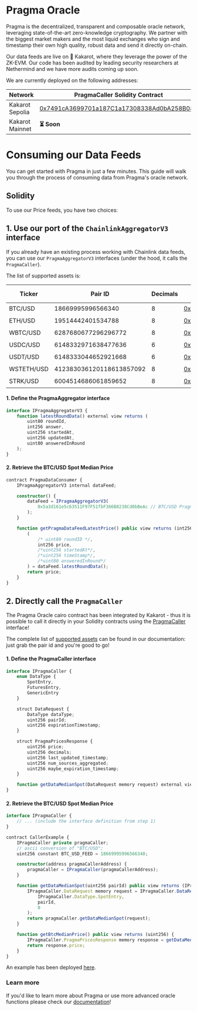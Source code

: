 # Pragma Oracle

Pragma is the decentralized, transparent and composable oracle network, leveraging state-of-the-art zero-knowledge cryptography. We partner with the biggest market makers and the most liquid exchanges who sign and timestamp their own high quality, robust data and send it directly on-chain.

Our data feeds are live on 🥕 Kakarot, where they leverage the power of the ZK-EVM. Our code has been audited by leading security researchers at Nethermind and we have more audits coming up soon.

We are currently deployed on the following addresses:

| Network         | PragmaCaller Solidity Contract                                                                                                   | Native Starknet Address (ignore if you're an EVM developer)       |
| --------------- | -------------------------------------------------------------------------------------------------------------------------------- | ----------------------------------------------------------------- |
| Kakarot Sepolia | [0x7491cA3699701a187C1a17308338Ad0bA258B082](https://sepolia.kakarotscan.org/address/0x7491cA3699701a187C1a17308338Ad0bA258B082) | 0x3a99b4b9f711002f1976b3973f4b2031fe6056518615ff0f4e6dd829f972764 |
| Kakarot Mainnet | **⏳ Soon**                                                                                                                       | **⏳ Soon**                                                        |

# Consuming our Data Feeds

You can get started with Pragma in just a few minutes. This guide will walk you through the process of consuming data from Pragma's oracle network.

## Solidity

To use our Price feeds, you have two choices:

## 1. Use our port of the `ChainlinkAggregatorV3` interface

If you already have an existing process working with Chainlink data feeds, you can use our `PragmaAggregatorV3` interfaces (under the hood, it calls the `PragmaCaller`).

The list of supported assets is:

| Ticker     | Pair ID                  | Decimals | Kakarot Sepolia                                                                                                                  | Kakarot Mainnet |
| ---------- | ------------------------ | -------- | -------------------------------------------------------------------------------------------------------------------------------- | --------------- |
| BTC/USD    | 18669995996566340        | 8        | [0x5a3d161e5c63511F97F51fbF366B8238Cd0bBeAc](https://sepolia.kakarotscan.org/address/0x5a3d161e5c63511F97F51fbF366B8238Cd0bBeAc) | **⏳ Soon**      |
| ETH/USD    | 19514442401534788        | 8        | [0x3899D87a02eFaB864C9306DCd2EDe06B90f28B14](https://sepolia.kakarotscan.org/address/0x3899D87a02eFaB864C9306DCd2EDe06B90f28B14) | **⏳ Soon**      |
| WBTC/USD   | 6287680677296296772      | 8        | [0x330ec0B08B74a4F34Fd76B0917A55169885624Be](https://sepolia.kakarotscan.org/address/0x330ec0B08B74a4F34Fd76B0917A55169885624Be) | **⏳ Soon**      |
| USDC/USD   | 6148332971638477636      | 6        | [0xcD025F607AdB9542B77C69A29B7b9Aa32Bf06811](https://sepolia.kakarotscan.org/address/0xcD025F607AdB9542B77C69A29B7b9Aa32Bf06811) | **⏳ Soon**      |
| USDT/USD   | 6148333044652921668      | 6        | [0x4604A5b10818638F751829A580362eD5a42b9E5E](https://sepolia.kakarotscan.org/address/0x4604A5b10818638F751829A580362eD5a42b9E5E) | **⏳ Soon**      |
| WSTETH/USD | 412383036120118613857092 | 8        | [0xa3C78F0fd24523d1D5A70e47086343A445976911](https://sepolia.kakarotscan.org/address/0xa3C78F0fd24523d1D5A70e47086343A445976911) | **⏳ Soon**      |
| STRK/USD   | 6004514686061859652      | 8        | [0x52880cAe955C88546134e7394B4305c2fA79faB8](https://sepolia.kakarotscan.org/address/0x52880cAe955C88546134e7394B4305c2fA79faB8) | **⏳ Soon**      |

#### 1. Define the PragmaAggregator interface

```typescript
interface IPragmaAggregatorV3 {
    function latestRoundData() external view returns (
        uint80 roundId,
        int256 answer,
        uint256 startedAt,
        uint256 updatedAt,
        uint80 answeredInRound
    );
}
```

#### 2. Retrieve the BTC/USD Spot Median Price

```typescript
contract PragmaDataConsumer {
    IPragmaAggregatorV3 internal dataFeed;

    constructor() {
        dataFeed = IPragmaAggregatorV3(
            0x5a3d161e5c63511F97F51fbF366B8238Cd0bBeAc // BTC/USD Pragma Interface
        );
    }

    function getPragmaDataFeedLatestPrice() public view returns (int256) {
        (
            /* uint80 roundID */,
            int256 price,
            /*uint256 startedAt*/,
            /*uint256 timeStamp*/,
            /*uint80 answeredInRound*/
        ) = dataFeed.latestRoundData();
        return price;
    }
}
```

## 2. Directly call the `PragmaCaller`

The Pragma Oracle cairo contract has been integrated by Kakarot - thus it is possible to call it directly in your Solidity contracts using the [PragmaCaller](https://github.com/kkrt-labs/kakarot/blob/main/solidity_contracts%2Fsrc%2FCairoPrecompiles%2FPragmaCaller.sol) interface!

The complete list of [supported assets](https://docs.pragma.build/Resources/Starknet/data-feeds/supported-assets) can be found in our documentation: just grab the pair id and you're good to go!

#### 1. Define the PragmaCaller interface

```typescript
interface IPragmaCaller {
    enum DataType {
        SpotEntry,
        FuturesEntry,
        GenericEntry
    }

    struct DataRequest {
        DataType dataType;
        uint256 pairId;
        uint256 expirationTimestamp;
    }

    struct PragmaPricesResponse {
        uint256 price;
        uint256 decimals;
        uint256 last_updated_timestamp;
        uint256 num_sources_aggregated;
        uint256 maybe_expiration_timestamp;
    }

    function getDataMedianSpot(DataRequest memory request) external view returns (PragmaPricesResponse memory);
}
```

#### 2. Retrieve the BTC/USD Spot Median Price

```typescript
interface IPragmaCaller {
    // ... (include the interface definition from step 1)
}

contract CallerExample {
    IPragmaCaller private pragmaCaller;
    // ascii conversion of "BTC/USD";
    uint256 constant BTC_USD_FEED = 18669995996566340;

    constructor(address pragmaCallerAddress) {
        pragmaCaller = IPragmaCaller(pragmaCallerAddress);
    }

    function getDataMedianSpot(uint256 pairId) public view returns (IPragmaCaller.PragmaPricesResponse memory) {
        IPragmaCaller.DataRequest memory request = IPragmaCaller.DataRequest(
            IPragmaCaller.DataType.SpotEntry,
            pairId,
            0
        );
        return pragmaCaller.getDataMedianSpot(request);
    }

    function getBtcMedianPrice() public view returns (uint256) {
        IPragmaCaller.PragmaPricesResponse memory response = getDataMedianSpot(BTC_USD_FEED);
        return response.price;
    }
}
```

An example has been deployed [here](https://sepolia.kakarotscan.org/address/0x9acb5dbE6B9E3569f4Ab8b4bf8E09F7efC330A26).

### Learn more

If you'd like to learn more about Pragma or use more advanced oracle functions please check our [documentation](https://docs.pragma.build/)!
